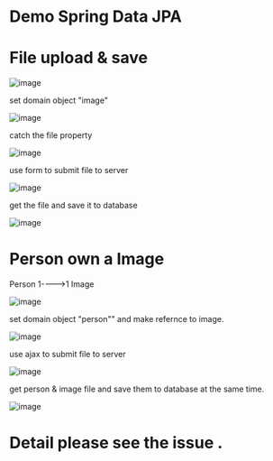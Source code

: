 # Demo Spring Data JPA

# File upload & save

![image](https://dl.dropboxusercontent.com/u/47510080/markdown/spring/4/5.png)

set domain object "image"

![image](https://dl.dropboxusercontent.com/u/47510080/markdown/spring/4/6.png)


catch the file property 

![image](https://dl.dropboxusercontent.com/u/47510080/markdown/spring/4/7.png)


use form to submit file to server

![image](https://dl.dropboxusercontent.com/u/47510080/markdown/spring/4/8.png)

get the file and save it to database

![image](https://dl.dropboxusercontent.com/u/47510080/markdown/spring/4/9.png)



# Person own a Image 

Person 1---->1 Image

![image](https://dl.dropboxusercontent.com/u/47510080/markdown/spring/4/10.png)

set domain object "person"" and make refernce to image.

![image](https://dl.dropboxusercontent.com/u/47510080/markdown/spring/4/11.png)


use ajax to submit file to server

![image](https://dl.dropboxusercontent.com/u/47510080/markdown/spring/4/12.png)


get person & image file and save them to database at the same time.

![image](https://dl.dropboxusercontent.com/u/47510080/markdown/spring/4/13.png)



# Detail please see the issue . 
